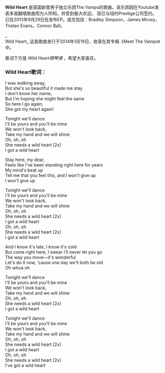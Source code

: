 

**Wild Heart** 是英国新晋男子独立乐团The Vamps的歌曲。该乐团因在Youtube发表多首翻唱歌曲而为人所知。并受到极大欢迎。
现已与纽约Prestige公司签约。已在2013年9月29日在发布EP。成员包括：Bradley Simpson，James Mcvey，Tristan
Evans，Connor Ball。

_  
Wild Heart_ 这首歌曲发行于2014年1月19日，收录在其专辑《Meet The Vamps》中。

  
歌词下方是 _Wild Heart钢琴谱_ ，希望大家喜欢。

### Wild Heart歌词：

I was walking away,  
But she's so beautiful it made me stay  
I don't know her name,  
But I'm hoping she might feel the same  
So here I go again,  
She got my heart again!

Tonight we'll dance  
I'll be yours and you'll be mine  
We won't look back,  
Take my hand and we will shine  
Oh, oh, oh  
She needs a wild heart [2x]  
I got a wild heart

Stay here, my dear,  
Feels like I've been standing right here for years  
My mind's beat up  
Tell me that you feel this, and I won't give up  
I won't give up

Tonight we'll dance  
I'll be yours and you'll be mine  
We won't look back,  
Take my hand and we will shine  
Oh, oh, oh  
She needs a wild heart [2x]  
I got a wild heart  
Oh, oh, oh  
She needs a wild heart [2x]  
I got a wild heart

And I know it's late, I know it's cold  
But come right here, I swear I'll never let you go  
The way you move—it's wonderful  
Let's do it now, 'cause one day we'll both be old  
Oh whoa oh

Tonight we'll dance  
I'll be yours and you'll be mine  
We won't look back,  
Take my hand and we will shine  
Oh, oh, oh  
She needs a wild heart [2x]  
I got a wild heart

Tonight we'll dance  
I'll be yours and you'll be mine  
We won't look back,  
Take my hand and we will shine  
Oh, oh, oh  
She needs a wild heart [2x]  
I got a wild heart  
Oh, oh, oh  
She needs a wild heart [2x]  
I've got a wild heart

